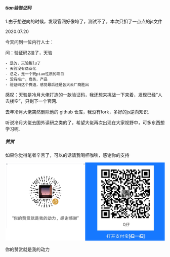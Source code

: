 
##### tian验验证码

1.由于想逆向的时候，发现官网好像垮了，测试不了，本次只扣了一点点的js文件


2020.07.20

今天问到一位内行人士：

问：验证码2挂了，天验

    - 是的，天验跑lu了
    - 天验没有商业化
    - 总之，是一个玩piao性质的项目
    - 没有推广，商务，产品
    - 验证码这个赛道，感觉最后还是各大云厂商胜出


感叹：天验是冷月大佬打造的一款验证码，我还想来挑战一下来着，发现已经“人去楼空”，只剩下一个官网.

去年冷月大佬突然删除他的 github 仓库，我没有fork，多好的js逆向知识.

听说冷月大佬去国外读研之类的了，希望大佬再次出现在大家视野中，可多东西想学习呢.


##### 赞赏

如果你觉得笔者辛苦了，可以的话请我喝杯咖啡，感谢你的支持

![zanshangma](../statics/zanshangma.png)

你的赞赏就是我的动力
